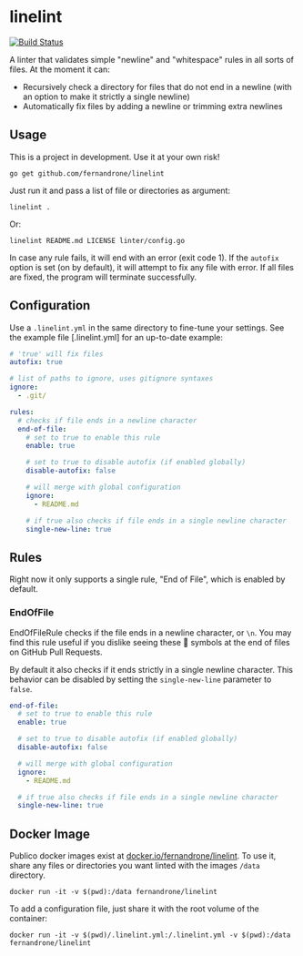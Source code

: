 # linelint

[![Build Status](https://cloud.drone.io/api/badges/fernandrone/linelint/status.svg)](https://cloud.drone.io/fernandrone/linelint)

A linter that validates simple "newline" and "whitespace" rules in all sorts of files. At the moment it can:

- Recursively check a directory for files that do not end in a newline (with an option to make it strictly a single newline)
- Automatically fix files by adding a newline or trimming extra newlines

## Usage

This is a project in development. Use it at your own risk!

```console
go get github.com/fernandrone/linelint
```

Just run it and pass a list of file or directories as argument:

```console
linelint .
```

Or:

```console
linelint README.md LICENSE linter/config.go
```

In case any rule fails, it will end with an error (exit code 1). If the `autofix` option is set (on by default), it will attempt to fix any file with error. If all files are fixed, the program will terminate successfully.

## Configuration

Use a `.linelint.yml` in the same directory to fine-tune your settings. See the example file [.linelint.yml] for an up-to-date example:

```yaml
# 'true' will fix files
autofix: true

# list of paths to ignore, uses gitignore syntaxes
ignore:
  - .git/

rules:
  # checks if file ends in a newline character
  end-of-file:
    # set to true to enable this rule
    enable: true

    # set to true to disable autofix (if enabled globally)
    disable-autofix: false

    # will merge with global configuration
    ignore:
      - README.md

    # if true also checks if file ends in a single newline character
    single-new-line: true
```

## Rules

Right now it only supports a single rule, "End of File", which is enabled by default.

### EndOfFile

EndOfFileRule checks if the file ends in a newline character, or `\n`. You may find this rule useful if you dislike seeing these 🚫 symbols at the end of files on GitHub Pull Requests.

By default it also checks if it ends strictly in a single newline character. This behavior can be disabled by setting the `single-new-line` parameter to `false`.

```yaml
end-of-file:
  # set to true to enable this rule
  enable: true

  # set to true to disable autofix (if enabled globally)
  disable-autofix: false

  # will merge with global configuration
  ignore:
    - README.md

  # if true also checks if file ends in a single newline character
  single-new-line: true
```

## Docker Image

Publico docker images exist at [docker.io/fernandrone/linelint](https://hub.docker.com/repository/docker/fernandrone/linelint). To use it, share any files or directories you want linted with the images `/data` directory.

```console
docker run -it -v $(pwd):/data fernandrone/linelint
```

To add a configuration file, just share it with the root volume of the container:

```console
docker run -it -v $(pwd)/.linelint.yml:/.linelint.yml -v $(pwd):/data fernandrone/linelint
```
